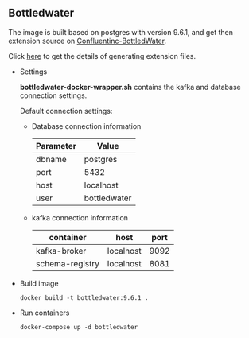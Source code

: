 Bottledwater
------------

The image is built based on postgres with version 9.6.1, and get then extension source on [Confluentinc-BottledWater](https://github.com/confluentinc/bottledwater-pg#running-in-docker).

Click [here]() to get the details of generating extension files.

- Settings

  __bottledwater-docker-wrapper.sh__ contains the kafka and database connection settings.
  
  Default connection settings:
  
  - Database connection information
  
     Parameter|Value
     ----|-----
     dbname|postgres 
     port|5432 
     host|localhost 
     user|bottledwater
  
  - kafka connection information
  
  	 container|host|port
  	 ---------|----|----
    kafka-broker|localhost|9092 
    schema-registry|localhost|8081

- Build image

  ```
  docker build -t bottledwater:9.6.1 .
  ```
  
- Run containers

  ```
  docker-compose up -d bottledwater
  ```
